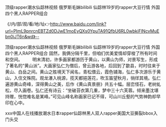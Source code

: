 顶级rapper潮水仙踪林视频
俄罗斯毛妹bilibili
仙踪林19岁的rapper大豆行情
外国四个黑人RAPPER组合


《/内/部/观/看/地/址👉http://www.baidu.com/link?url=PImL9pnrcnEBTZd0DJwE1moEyQXs0YpuTA91QfbU6RL0wbkiFlNcvMuEbn0iJT6n&wd》--

顶级rapper潮水仙踪林视频
俄罗斯毛妹bilibili
仙踪林19岁的rapper大豆行情
外国四个黑人RAPPER组合
固然，我俩分隔千里，但咱们优美爱情却穿梭了所有时间和空间。
　　明末清初，许多画家都游历于黄山，以黄山为师，对景写生，形成了著名的“黄山派”。大画家弘仁为僧后，曾云游各地，后回到了歙县，时时往来于黄山、白岳之间。黄山之胜境天下闻名，青松偎云，霞色铺海，弘仁多次游乐于黄山，入住文殊院。观龙瀑入桃源，揽天都挹莲花，吹玉笛望秋月，徜徉其境。弘仁遍游黄山奇峰，深得黄山之美，后作《黄山真景册》共五十幅。层峦怪石，老树虬松，尽入画卷。弘仁还有诗云：“坐破苔衣第几重，梦中三十六芙蓉。倾来墨沈堪持赠，恍惚难名是某峰。”可见山峰名称画家已记不得，可山川丘壑的气势神韵却早印在心中。





ххх中国人在线播放潮水日本rapper仙踪林黑人双人rapper美国大豆撕裂bbox入门头交
